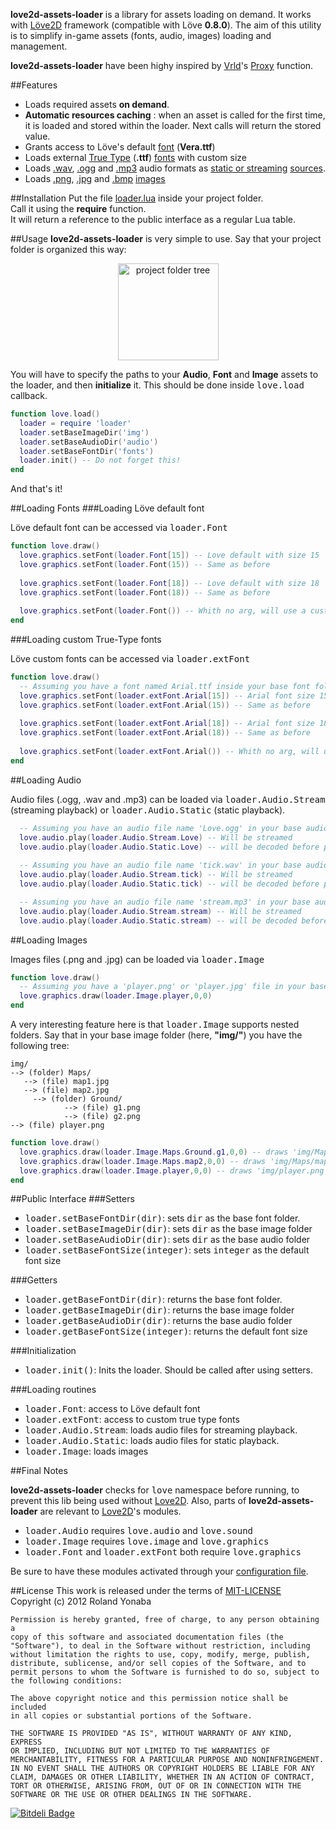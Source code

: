 __love2d-assets-loader__ is a library for assets loading on demand.
It works with [Löve2D](http://love2d.org) framework (compatible with Löve __0.8.0__).
The aim of this utility is to simplify in-game assets (fonts, audio, images) loading and management.

__love2d-assets-loader__ have been highy inspired by [Vrld](https://github.com/vrld/)'s [Proxy](https://github.com/vrld/Princess/blob/master/main.lua) function.

##Features

* Loads required assets __on demand__.
* __Automatic resources caching__ : when an asset is called for the first time, it is loaded and stored within the loader. Next calls will return the stored value.
* Grants access to Löve's default [font](https://love2d.org/wiki/Font) (__Vera.ttf__)
* Loads external [True Type](https://en.wikipedia.org/wiki/TrueType) (__.ttf__) [fonts](https://love2d.org/wiki/Font) with custom size
* Loads [.wav](https://en.wikipedia.org/wiki/WAV), [.ogg](http://en.wikipedia.org/wiki/Ogg) and [.mp3](http://en.wikipedia.org/wiki/MP3) audio formats as [static or streaming](https://love2d.org/wiki/SourceType) [sources](https://love2d.org/wiki/Source).
* Loads [.png](http://en.wikipedia.org/wiki/PNG), [.jpg](https://en.wikipedia.org/wiki/JPEG) and [.bmp](http://en.wikipedia.org/wiki/BMP_file_format) [images](https://love2d.org/wiki/Image)

##Installation
Put the file [loader.lua](https://github.com/Yonaba/love2d-assets-loader/blob/master/Loader/loader.lua) inside your project folder.<br/>
Call it using the __require__ function.<br/>
It will return a reference to the public interface as a regular Lua table.

##Usage
__love2d-assets-loader__ is very simple to use.
Say that your project folder is organized this way:

<center><img src="http://ompldr.org/vZmN3ZQ" alt="project folder tree" width="161" height="155" border="0" /></center>

You will have to specify the paths to your __Audio__, __Font__ and __Image__ assets to the loader, and then __initialize__ it.
This should be done inside <tt>love.load</tt> callback.

```lua
function love.load()  
  loader = require 'loader'
  loader.setBaseImageDir('img')
  loader.setBaseAudioDir('audio')
  loader.setBaseFontDir('fonts')
  loader.init() -- Do not forget this!
end  
```

And that's it!

##Loading Fonts
###Loading Löve default font

Löve default font can be accessed via <tt>loader.Font</tt>

```lua
function love.draw()
  love.graphics.setFont(loader.Font[15]) -- Love default with size 15
  love.graphics.setFont(loader.Font(15)) -- Same as before
  
  love.graphics.setFont(loader.Font[18]) -- Love default with size 18
  love.graphics.setFont(loader.Font(18)) -- Same as before
  
  love.graphics.setFont(loader.Font()) -- Whith no arg, will use a customisable default font size
end
```

###Loading custom True-Type fonts

Löve custom fonts can be accessed via <tt>loader.extFont</tt>

```lua
function love.draw()
  -- Assuming you have a font named Arial.ttf inside your base font folder.
  love.graphics.setFont(loader.extFont.Arial[15]) -- Arial font size 15
  love.graphics.setFont(loader.extFont.Arial(15)) -- Same as before
  
  love.graphics.setFont(loader.extFont.Arial[18]) -- Arial font size 18
  love.graphics.setFont(loader.extFont.Arial(18)) -- Same as before
  
  love.graphics.setFont(loader.extFont.Arial()) -- Whith no arg, will use a customisable default font size
end
```

##Loading Audio

Audio files (.ogg, .wav and .mp3) can be loaded via <tt>loader.Audio.Stream</tt> (streaming playback) or <tt>loader.Audio.Static</tt> (static playback).

```lua
  -- Assuming you have an audio file name 'Love.ogg' in your base audio folder
  love.audio.play(loader.Audio.Stream.Love) -- Will be streamed
  love.audio.play(loader.Audio.Static.Love) -- will be decoded before playback
  
  -- Assuming you have an audio file name 'tick.wav' in your base audio folder
  love.audio.play(loader.Audio.Stream.tick) -- Will be streamed
  love.audio.play(loader.Audio.Static.tick) -- will be decoded before playback

  -- Assuming you have an audio file name 'stream.mp3' in your base audio folder
  love.audio.play(loader.Audio.Stream.stream) -- Will be streamed
  love.audio.play(loader.Audio.Static.stream) -- will be decoded before playback
```

##Loading Images

Images files (.png and .jpg) can be loaded via <tt>loader.Image</tt>

```lua
function love.draw()
  -- Assuming you have a 'player.png' or 'player.jpg' file in your base image folder
  love.graphics.draw(loader.Image.player,0,0)
end
```

A very interesting feature here is that <tt>loader.Image</tt> supports nested folders.
Say that in your base image folder (here, __"img/"__) you have the following tree:

    img/
    --> (folder) Maps/
       --> (file) map1.jpg
       --> (file) map2.jpg
  		 --> (folder) Ground/
			    --> (file) g1.png
			    --> (file) g2.png
    --> (file) player.png 
	
```lua
function love.draw()
  love.graphics.draw(loader.Image.Maps.Ground.g1,0,0) -- draws 'img/Maps/Ground/g1.png'
  love.graphics.draw(loader.Image.Maps.map2,0,0) -- draws 'img/Maps/map2.jpg'
  love.graphics.draw(loader.Image.player,0,0) -- draws 'img/player.png'
end
```

##Public Interface
###Setters
* <tt>loader.setBaseFontDir(dir)</tt>: sets <tt>dir</tt> as the base font folder.
* <tt>loader.setBaseImageDir(dir)</tt>: sets <tt>dir</tt> as the base image folder
* <tt>loader.setBaseAudioDir(dir)</tt>: sets <tt>dir</tt> as the base audio folder
* <tt>loader.setBaseFontSize(integer)</tt>: sets <tt>integer</tt> as the default font size

###Getters
* <tt>loader.getBaseFontDir(dir)</tt>: returns the base font folder.
* <tt>loader.getBaseImageDir(dir)</tt>: returns the base image folder
* <tt>loader.getBaseAudioDir(dir)</tt>: returns the base audio folder
* <tt>loader.getBaseFontSize(integer)</tt>: returns the default font size

###Initialization
* <tt>loader.init()</tt>: Inits the loader. Should be called after using setters.

###Loading routines
* <tt>loader.Font</tt>: access to Löve default font
* <tt>loader.extFont</tt>: access to custom true type fonts
* <tt>loader.Audio.Stream</tt>: loads audio files for streaming playback.
* <tt>loader.Audio.Static</tt>: loads audio files for static playback.
* <tt>loader.Image</tt>: loads images

##Final Notes

__love2d-assets-loader__ checks for <tt>love</tt> namespace before running, to prevent this lib being used
without [Love2D](https://love2d.org).
Also, parts of __love2d-assets-loader__ are relevant to [Love2D](https://love2d.org)'s modules.

* <tt>loader.Audio</tt> requires <tt>love.audio</tt> and <tt>love.sound</tt>
* <tt>loader.Image</tt> requires <tt>love.image</tt> and <tt>love.graphics</tt>
* <tt>loader.Font</tt> and <tt>loader.extFont</tt> both require <tt>love.graphics</tt>

Be sure to have these modules activated through your [configuration file](https://love2d.org/wiki/Config_Files).


##License
This work is released under the terms of [MIT-LICENSE](http://www.opensource.org/licenses/mit-license.php)<br/>
Copyright (c) 2012 Roland Yonaba

    Permission is hereby granted, free of charge, to any person obtaining a
    copy of this software and associated documentation files (the
    "Software"), to deal in the Software without restriction, including
    without limitation the rights to use, copy, modify, merge, publish,
    distribute, sublicense, and/or sell copies of the Software, and to
    permit persons to whom the Software is furnished to do so, subject to
    the following conditions:

    The above copyright notice and this permission notice shall be included
    in all copies or substantial portions of the Software.

    THE SOFTWARE IS PROVIDED "AS IS", WITHOUT WARRANTY OF ANY KIND, EXPRESS
    OR IMPLIED, INCLUDING BUT NOT LIMITED TO THE WARRANTIES OF
    MERCHANTABILITY, FITNESS FOR A PARTICULAR PURPOSE AND NONINFRINGEMENT.
    IN NO EVENT SHALL THE AUTHORS OR COPYRIGHT HOLDERS BE LIABLE FOR ANY
    CLAIM, DAMAGES OR OTHER LIABILITY, WHETHER IN AN ACTION OF CONTRACT,
    TORT OR OTHERWISE, ARISING FROM, OUT OF OR IN CONNECTION WITH THE
    SOFTWARE OR THE USE OR OTHER DEALINGS IN THE SOFTWARE.

[![Bitdeli Badge](https://d2weczhvl823v0.cloudfront.net/Yonaba/love2d-assets-loader/trend.png)](https://bitdeli.com/free "Bitdeli Badge")

